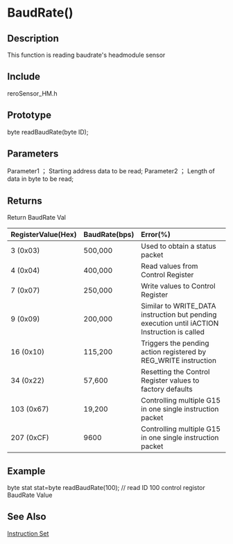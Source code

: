 # BaudRate() #

## Description ##
This function is reading baudrate's headmodule sensor 

## Include ##
reroSensor_HM.h

## Prototype ##
byte readBaudRate(byte ID);

## Parameters ##

Parameter1 ；
Starting address data to be read;
Parameter2 ；
Length of data in byte to be read;

## Returns ##
Return BaudRate Val

|RegisterValue(Hex)|BaudRate(bps)|Error(%)|
|:-----------------|:------------|:-------|
|3   (0x03)|500,000       |Used to obtain a status packet|
|4   (0x04)|400,000       |Read values from Control Register|
|7   (0x07)|250,000       |Write values to Control Register|
|9   (0x09)|200,000       |Similar to WRITE\_DATA instruction but pending execution until iACTION Instruction is called|
|16  (0x10)|115,200       |Triggers the pending action registered by REG\_WRITE instruction|
|34  (0x22)|57,600        |Resetting the Control Register values to factory defaults|
|103 (0x67)|19,200        |Controlling multiple G15 in one single instruction packet|
|207 (0xCF)|9600          |Controlling multiple G15 in one single instruction packet|


## Example ##
byte stat
stat=byte readBaudRate(100); // read ID 100 control registor BaudRate Value

## See Also ##

[Instruction Set](https://github.com/zhengkai1996/Cytron-Head-Module/blob/wiki/instruction%20set.md)


